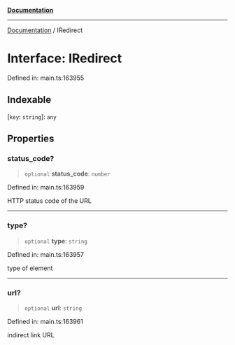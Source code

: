 [**Documentation**](../README.md)

***

[Documentation](../README.md) / IRedirect

# Interface: IRedirect

Defined in: main.ts:163955

## Indexable

\[`key`: `string`\]: `any`

## Properties

### status\_code?

> `optional` **status\_code**: `number`

Defined in: main.ts:163959

HTTP status code of the URL

***

### type?

> `optional` **type**: `string`

Defined in: main.ts:163957

type of element

***

### url?

> `optional` **url**: `string`

Defined in: main.ts:163961

indirect link URL
